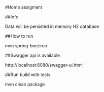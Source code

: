#Home assigment

##Info

Data will be persisted in memory H2 database

##How to run

mvn spring-boot:run

##Swagger api is available

http://localhost:8080/swagger-ui.html

##Run build with tests

mvn clean package 
